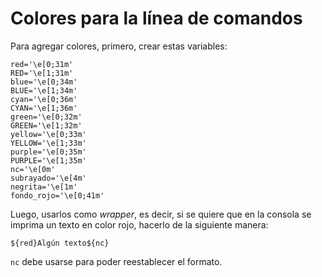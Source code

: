 # Colores para la línea de comandos
Para agregar colores, primero, crear estas variables: 
```
red='\e[0;31m'
RED='\e[1;31m'
blue='\e[0;34m'
BLUE='\e[1;34m'
cyan='\e[0;36m'
CYAN='\e[1;36m'
green='\e[0;32m'
GREEN='\e[1;32m'
yellow='\e[0;33m'
YELLOW='\e[1;33m'
purple='\e[0;35m'
PURPLE='\e[1;35m'
nc='\e[0m'
subrayado='\e[4m'
negrita='\e[1m'
fondo_rojo='\e[0;41m'
```
Luego, usarlos como *wrapper*, es decir, si se quiere que en la consola se imprima un texto en color rojo, hacerlo de la siguiente manera: 
```
${red}Algún texto${nc}
```
`nc` debe usarse para poder reestablecer el formato. 
